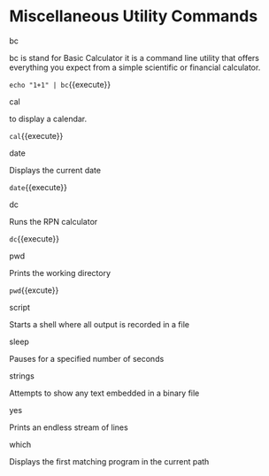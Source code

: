 # Miscellaneous Utility Commands


bc

bc is stand for Basic Calculator it is a command line utility that offers everything you expect from a simple scientific or financial calculator.

`echo "1+1" | bc`{{execute}}

cal

to display a calendar.

`cal`{{execute}} 

date

Displays the current date

`date`{{execute}}

dc

Runs the RPN calculator

`dc`{{execute}}

pwd

Prints the working directory

`pwd`{{excute}}

script

Starts a shell where all output is recorded in a file

sleep

Pauses for a specified number of seconds

strings

Attempts to show any text embedded in a binary file

yes

Prints an endless stream of lines

which

Displays the first matching program in the current path
